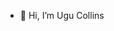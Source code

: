 - 👋 Hi, I’m Ugu Collins

<!---
ugucollins/ugucollins is a ✨ special ✨ repository because its `README.md` (this file) appears on your GitHub profile.
You can click the Preview link to take a look at your changes.
--->
